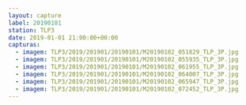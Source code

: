 ```yaml
---
layout: capture
label: 20190101
station: TLP3
date: 2019-01-01 21:00:00+00:00
capturas:
  - imagem: TLP3/2019/201901/20190101/M20190102_051829_TLP_3P.jpg
  - imagem: TLP3/2019/201901/20190101/M20190102_055935_TLP_3P.jpg
  - imagem: TLP3/2019/201901/20190101/M20190102_061955_TLP_3P.jpg
  - imagem: TLP3/2019/201901/20190101/M20190102_064007_TLP_3P.jpg
  - imagem: TLP3/2019/201901/20190101/M20190102_065947_TLP_3P.jpg
  - imagem: TLP3/2019/201901/20190101/M20190102_072452_TLP_3P.jpg
---
```

